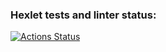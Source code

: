 ### Hexlet tests and linter status:
[![Actions Status](https://github.com/Gerkam/devops-for-programmers-project-lvl2/workflows/hexlet-check/badge.svg)](https://github.com/Gerkam/devops-for-programmers-project-lvl2/actions)
